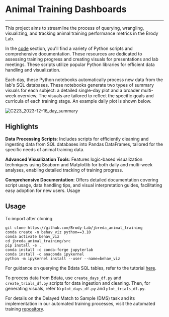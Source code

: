 # Animal Training Dashboards
----

This project aims to streamline the process of querying, wrangling, visualizing, and tracking animal training performance metrics in the Brody Lab.

In the [code](/code) section, you'll find a variety of Python scripts and comprehensive documentation. These resources are dedicated to assessing training progress and creating visuals for presentations and lab meetings. These scripts utilize popular Python libraries for efficient data handling and visualization.

Each day, these Python notebooks automatically process new data from the lab's SQL databases. These notebooks generate two types of summary visuals for each subject: a detailed single-day plot and a broader multi-week overview. The visuals are tailored to reflect the specific goals and curricula of each training stage. An example daily plot is shown below.

![C223_2023-12-16_day_summary](https://github.com/Brody-Lab/jbreda_animal_training/assets/53059059/ad826621-72f9-46ca-9b3f-1e6f5c1d645f)

## Highlights

**Data Processing Scripts**: Includes scripts for efficiently cleaning and ingesting data from SQL databases into Pandas DataFrames, tailored for the specific needs of animal training data.

**Advanced Visualization Tools**: Features logic-based visualization techniques using Seaborn and Matplotlib for both daily and multi-week analyses, enabling detailed tracking of training progress.

**Comprehensive Documentation**: Offers detailed documentation covering script usage, data handling tips, and visual interpretation guides, facilitating easy adoption for new users.
Usage

## Usage
To import after cloning 
```
git clone https://github.com/Brody-Lab/jbreda_animal_training
conda create -n behav_viz python==3.10
conda activate behav_viz  
cd jbreda_animal_training/src
pip install -e . 
conda install -c conda-forge jupyterlab
conda install -c anaconda ipykernel 
python -m ipykernel install --user --name=behav_viz
```

For guidance on querying the Bdata SQL tables, refer to the tutorial [here](https://github.com/jess-breda/DataJoint-SQL-Tutorial).

To process data from Bdata, use `create_days_df.py` and `create_trials_df.py` scripts for data ingestion and cleaning. Then, for generating visuals, refer to `plot_days_df.py` and `plot_trials_df.py`.

For details on the Delayed Match to Sample (DMS) task and its implementation in our automated training processes, visit the automated training [repository](https://github.com/jess-breda/automated_training/tree/main).

